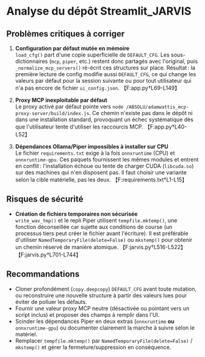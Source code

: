 # Analyse du dépôt Streamlit_JARVIS

## Problèmes critiques à corriger

1. **Configuration par défaut mutée en mémoire**  
   `load_cfg()` part d'une copie superficielle de `DEFAULT_CFG`. Les sous-dictionnaires (`mcp`, `piper`, etc.) restent donc partagés avec l'original, puis `_normalize_mcp_servers()` ré-écrit ces structures sur place. Résultat : la première lecture de config modifie aussi `DEFAULT_CFG`, ce qui change les valeurs par défaut pour la session suivante ou pour tout utilisateur qui n'a pas encore de fichier `ui_config.json`. 【F:app.py†L69-L149】

2. **Proxy MCP inexploitable par défaut**  
   Le proxy activé par défaut pointe vers `node /ABSOLU/adamwattis_mcp-proxy-server/build/index.js`. Ce chemin n'existe pas dans le dépôt ni dans une installation standard, provoquant un échec systématique dès que l'utilisateur tente d'utiliser les raccourcis MCP. 【F:app.py†L40-L52】

3. **Dépendances Ollama/Piper impossibles à installer sur CPU**  
   Le fichier `requirements.txt` exige à la fois `onnxruntime` (CPU) et `onnxruntime-gpu`. Ces paquets fournissent les mêmes modules et entrent en conflit : l'installation échoue ou tente de charger CUDA (`libcuda.so`) sur des machines qui n'en disposent pas. Il faut choisir une variante selon la cible matérielle, pas les deux. 【F:requirements.txt†L1-L15】

## Risques de sécurité

- **Création de fichiers temporaires non sécurisée**  
  `write_wav_tmp()` et le repli Piper utilisent `tempfile.mktemp()`, une fonction déconseillée car sujette aux conditions de course (un processus tiers peut créer le fichier avant l'écriture). Il est préférable d'utiliser `NamedTemporaryFile(delete=False)` ou `mkstemp()` pour obtenir un chemin réservé de manière atomique. 【F:jarvis.py†L516-L522】【F:jarvis.py†L701-L744】

## Recommandations

- Cloner profondément (`copy.deepcopy`) `DEFAULT_CFG` avant toute mutation, ou reconstruire une nouvelle structure à partir des valeurs lues pour éviter de polluer les défauts.  
- Fournir une valeur proxy MCP neutre (désactivée ou pointant vers un script inclus) et proposer des champs à remplir dans l'UI.  
- Scinder les dépendances Piper en deux extras (`onnxruntime` **ou** `onnxruntime-gpu`) ou documenter clairement la marche à suivre selon le matériel.  
- Remplacer `tempfile.mktemp()` par `NamedTemporaryFile(delete=False)` / `mkstemp()` et gérer la fermeture/suppression en conséquence.
